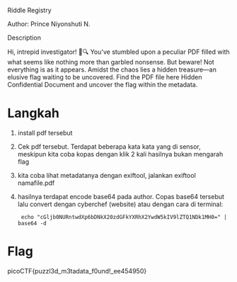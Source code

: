 Riddle Registry

Author: Prince Niyonshuti N.

Description

Hi, intrepid investigator! 📄🔍 You've stumbled upon a peculiar PDF filled with what seems like nothing more than garbled nonsense. But beware! Not everything is as it appears. Amidst the chaos lies a hidden treasure—an elusive flag waiting to be uncovered. Find the PDF file here Hidden Confidential Document and uncover the flag within the metadata.


# Langkah
1. install pdf tersebut
2. Cek pdf tersebut. Terdapat beberapa kata kata yang di sensor, meskipun kita coba kopas dengan klik 2 kali hasilnya bukan mengarah flag
3. kita coba lihat metadatanya dengan exiftool, jalankan exiftool namafile.pdf
4. hasilnya terdapat encode base64 pada author. Copas base64 tersebut lalu convert dengan cyberchef (website) atau dengan cara di terminal: 

		echo "cGljb0NURntwdXp6bDNkX20zdGFkYXRhX2YwdW5kIV9lZTQ1NDk1MH0=" | base64 -d


# Flag
picoCTF{puzzl3d_m3tadata_f0und!_ee454950}
